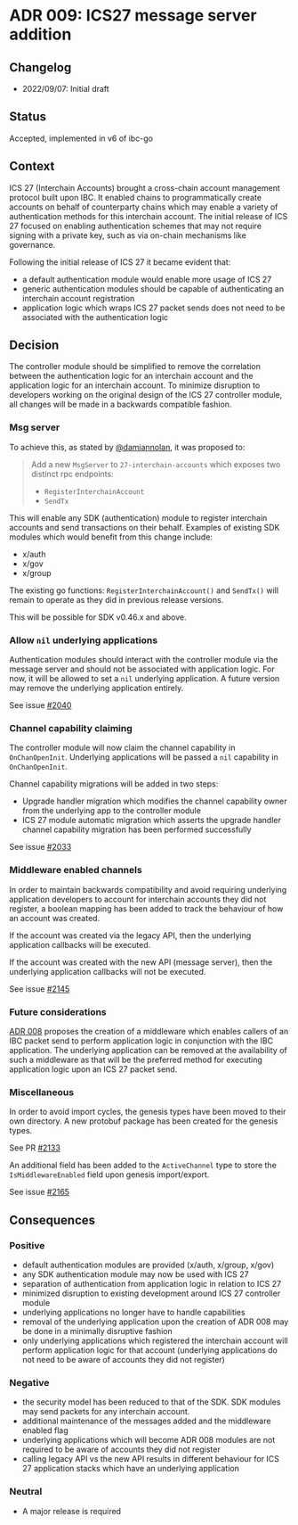 # ADR 009: ICS27 message server addition

## Changelog

- 2022/09/07: Initial draft

## Status

Accepted, implemented in v6 of ibc-go

## Context

ICS 27 (Interchain Accounts) brought a cross-chain account management protocol built upon IBC.
It enabled chains to programmatically create accounts on behalf of counterparty chains which may enable a variety of authentication methods for this interchain account.
The initial release of ICS 27 focused on enabling authentication schemes that may not require signing with a private key, such as via on-chain mechanisms like governance.

Following the initial release of ICS 27 it became evident that:

- a default authentication module would enable more usage of ICS 27
- generic authentication modules should be capable of authenticating an interchain account registration
- application logic which wraps ICS 27 packet sends does not need to be associated with the authentication logic

## Decision

The controller module should be simplified to remove the correlation between the authentication logic for an interchain account and the application logic for an interchain account.
To minimize disruption to developers working on the original design of the ICS 27 controller module, all changes will be made in a backwards compatible fashion.

### Msg server

To achieve this, as stated by [@damiannolan](https://github.com/cosmos/ibc-go/issues/2026#issue-1341640594), it was proposed to:

> Add a new `MsgServer` to `27-interchain-accounts` which exposes two distinct rpc endpoints:
>
> - `RegisterInterchainAccount`
> - `SendTx`

This will enable any SDK (authentication) module to register interchain accounts and send transactions on their behalf.
Examples of existing SDK modules which would benefit from this change include:

- x/auth
- x/gov
- x/group

The existing go functions: `RegisterInterchainAccount()` and `SendTx()` will remain to operate as they did in previous release versions.

This will be possible for SDK v0.46.x and above.

### Allow `nil` underlying applications

Authentication modules should interact with the controller module via the message server and should not be associated with application logic.
For now, it will be allowed to set a `nil` underlying application.
A future version may remove the underlying application entirely.

See issue [#2040](https://github.com/cosmos/ibc-go/issues/2040)

### Channel capability claiming

The controller module will now claim the channel capability in `OnChanOpenInit`.
Underlying applications will be passed a `nil` capability in `OnChanOpenInit`.

Channel capability migrations will be added in two steps:

- Upgrade handler migration which modifies the channel capability owner from the underlying app to the controller module
- ICS 27 module automatic migration which asserts the upgrade handler channel capability migration has been performed successfully

See issue [#2033](https://github.com/cosmos/ibc-go/issues/2033)

### Middleware enabled channels

In order to maintain backwards compatibility and avoid requiring underlying application developers to account for interchain accounts they did not register, a boolean mapping has been added to track the behaviour of how an account was created.

If the account was created via the legacy API, then the underlying application callbacks will be executed.

If the account was created with the new API (message server), then the underlying application callbacks will not be executed.

See issue [#2145](https://github.com/cosmos/ibc-go/issues/2145)

### Future considerations

[ADR 008](https://github.com/cosmos/ibc-go/pull/1976) proposes the creation of a middleware which enables callers of an IBC packet send to perform application logic in conjunction with the IBC application.
The underlying application can be removed at the availability of such a middleware as that will be the preferred method for executing application logic upon an ICS 27 packet send.

### Miscellaneous

In order to avoid import cycles, the genesis types have been moved to their own directory.
A new protobuf package has been created for the genesis types.

See PR [#2133](https://github.com/cosmos/ibc-go/pull/2133)

An additional field has been added to the `ActiveChannel` type to store the `IsMiddlewareEnabled` field upon genesis import/export.

See issue [#2165](https://github.com/cosmos/ibc-go/issues/2165)

## Consequences

### Positive

- default authentication modules are provided (x/auth, x/group, x/gov)
- any SDK authentication module may now be used with ICS 27
- separation of authentication from application logic in relation to ICS 27
- minimized disruption to existing development around ICS 27 controller module
- underlying applications no longer have to handle capabilities
- removal of the underlying application upon the creation of ADR 008 may be done in a minimally disruptive fashion
- only underlying applications which registered the interchain account will perform application logic for that account (underlying applications do not need to be aware of accounts they did not register)

### Negative

- the security model has been reduced to that of the SDK. SDK modules may send packets for any interchain account.
- additional maintenance of the messages added and the middleware enabled flag
- underlying applications which will become ADR 008 modules are not required to be aware of accounts they did not register
- calling legacy API vs the new API results in different behaviour for ICS 27 application stacks which have an underlying application

### Neutral

- A major release is required
